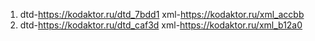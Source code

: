 1. dtd-https://kodaktor.ru/dtd_7bdd1
	 xml-https://kodaktor.ru/xml_accbb
2. dtd-https://kodaktor.ru/dtd_caf3d
	 xml-https://kodaktor.ru/xml_b12a0	
